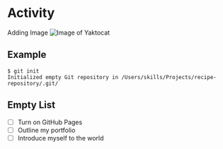 # Activity
Adding Image
![Image of Yaktocat](https://octodex.github.com/images/yaktocat.png)



## Example
```
$ git init
Initialized empty Git repository in /Users/skills/Projects/recipe-repository/.git/
```
## Empty List

- [ ] Turn on GitHub Pages
- [ ] Outline my portfolio
- [ ] Introduce myself to the world
